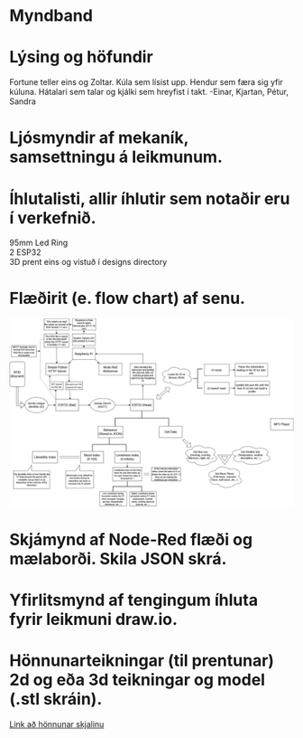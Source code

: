# Myndband

# Lýsing og höfundir
Fortune teller eins og Zoltar. Kúla sem lísist upp. Hendur sem færa sig yfir kúluna. Hátalari sem talar og kjálki sem hreyfist í takt.
-Einar, Kjartan, Pétur, Sandra

# Ljósmyndir af mekaník, samsettningu á leikmunum.

# Íhlutalisti, allir íhlutir sem notaðir eru í verkefnið.
95mm Led Ring
<br>
2 ESP32
<br>
3D prent eins og vistuð í designs directory
# Flæðirit (e. flow chart) af senu.
<img src="/designs/Half_finished_flowchart.drawio.png"></img>
# Skjámynd af Node-Red flæði og mælaborði. Skila JSON skrá.

# Yfirlitsmynd af tengingum íhluta fyrir leikmuni draw.io.

# Hönnunarteikningar (til prentunar) 2d og eða 3d teikningar og model (.stl skráin).
[Link að hönnunar skjalinu](https://github.com/Hoovy00/VESM2/tree/main/designs)
